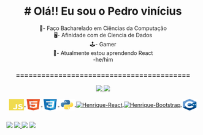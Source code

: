  

<div Align="center">

 <h1># Olá!! Eu sou o Pedro vinícius</h1>


  📜- Faço Bacharelado em Ciências da Computação</br>
  🖥️- Afinidade com de Ciencia de Dados</br>
  🕹️- Gamer</br>
  🔭- Atualmente estou aprendendo React</br> 
   -he/him</br>
  <h3>=========================================</h3>
</div>

<div Align="center">
  <a href="https://github.com/pedrosantos-21">
  <img height="140em" src="https://github-readme-stats.vercel.app/api?username=pedrosantos-21&show_icons=true&theme=dark&include_all_commits=true&count_private=true"/>
  <img height="140em" src="https://github-readme-stats.vercel.app/api/top-langs/?username=pedrosantos-21&layout=compact&langs_count=7&theme=dark"/>
</div>


  <div style="display: inline_block" Align="center"><br>
  <img Align="center" alt="Henrique-Js" height="30" width="40" src="https://raw.githubusercontent.com/devicons/devicon/master/icons/javascript/javascript-plain.svg">
  <img Align="center" alt="Henrique-HTML" height="30" width="40" src="https://raw.githubusercontent.com/devicons/devicon/master/icons/html5/html5-original.svg">
  <img Align="center" alt="Henrique-CSS" height="30" width="40" src="https://raw.githubusercontent.com/devicons/devicon/master/icons/css3/css3-original.svg">
  <img Align="center" alt="Henrique-Python" height="30" width="40" src="https://raw.githubusercontent.com/devicons/devicon/master/icons/python/python-original.svg">
  <img Align="center" alt="Henrique-React" height="30" width="40" src="https://cdn.jsdelivr.net/gh/devicons/devicon/icons/react/react-original.svg" />
  <img Align="center" alt="Henrique-Bootstrap" height="30" width="40" src="https://cdn.jsdelivr.net/gh/devicons/devicon/icons/bootstrap/bootstrap-original.svg" />
  <img Align="center" alt="Henrique-Bootstrap" height="30" width="40" src="https://github.com/devicons/devicon/blob/master/icons/cplusplus/cplusplus-original.svg" />
          
          
        
     
 

</div>

##

<div aling="center">
<a href="https://instagram.com/pedro_vinicius.o" target="_blank"><img Aling="center" src="https://img.shields.io/badge/-Instagram-%23E4405F?style=for-the-badge&logo=instagram&logoColor=white" target="_blank"></a> 
 <a href = "mailto:pedrovinipv58@gmail.com"><img src="https://img.shields.io/badge/-Gmail-%23333?style=for-the-badge&logo=gmail&logoColor=white" target="_blank">
 </a>      
<a href="https://www.linkedin.com/in/pedro-vinícius-10835a268/" target="_blank"><img src="https://img.shields.io/badge/-LinkedIn-%230077B5?style=for-the-badge&logo=linkedin&logoColor=white" target="_blank"></a>
    <a href="https://api.whatsapp.com/send?phone=5582981405085" target="_blank"><img src="https://img.shields.io/badge/WhatsApp-25D366?style=for-the-badge&logo=whatsapp&logoColor=white"
 ></a>
  </div> 



